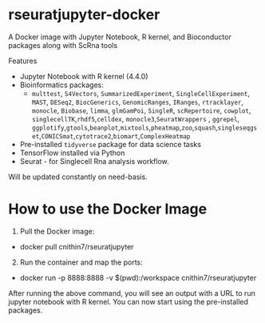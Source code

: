 # rseuratjupyter-docker
A Docker image with Jupyter Notebook, R kernel, and Bioconductor packages along with ScRna tools 


Features

- Jupyter Notebook with R kernel (4.4.0)
- Bioinformatics packages:
  - `multtest`, `S4Vectors`, `SummarizedExperiment`, `SingleCellExperiment`, `MAST`, `DESeq2`, `BiocGenerics`, `GenomicRanges`, `IRanges`, `rtracklayer`, `monocle`, `Biobase`, `limma`, `glmGamPoi`, `SingleR`, `scRepertoire`, `cowplot`, `singlecellTK`,`rhdf5`,`celldex`, `monocle3`,`SeuratWrappers` , `ggrepel`, `ggplotify`,`gtools`,`beanplot`,`mixtools`,`pheatmap`,`zoo`,`squash`,`singleseqgset`,`CONICSmat`,`cytotrace2`,`biomart`,`ComplexHeatmap`
- Pre-installed `tidyverse` package for data science tasks
- TensorFlow installed via Python
- Seurat - for Singlecell Rna analysis workflow.


Will be updated constantly on need-basis.

# How to use the Docker Image

1. Pull the Docker image:

- docker pull cnithin7/rseuratjupyter

2. Run the container and map the ports:

- docker run -p 8888:8888 -v $(pwd):/workspace cnithin7/rseuratjupyter

After running the above command, you will see an output with a URL to run jupyter notebook with R kernel. You can now start using the pre-installed packages.



